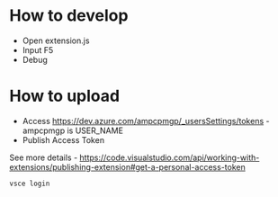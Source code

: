 # How to develop

* Open extension.js
* Input F5
* Debug

# How to upload

* Access https://dev.azure.com/ampcpmgp/_usersSettings/tokens - ampcpmgp is USER_NAME
* Publish Access Token

See more details - https://code.visualstudio.com/api/working-with-extensions/publishing-extension#get-a-personal-access-token

```
vsce login
```
